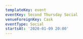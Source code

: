 ```yaml
---
templateKey: event
eventKey: Second Thursday Social
venueForeignKey: Cask
eventType: Social
startsAt: '2020-01-09 20:00'
---
```

